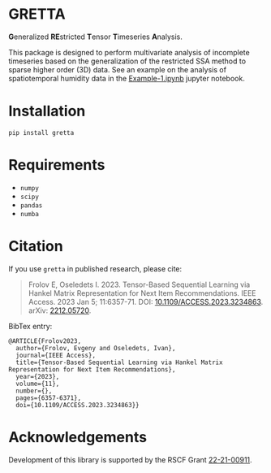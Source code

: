 # GRETTA
**G**eneralized **RE**stricted **T**ensor **T**imeseries **A**nalysis.

This package is designed to perform multivariate analysis of incomplete timeseries based on the generalization of the restricted SSA method to sparse higher order (3D) data.
See an example on the analysis of spatiotemporal humidity data in the [Example-1.ipynb](Example-1.ipynb) jupyter notebook.

# Installation
`pip install gretta`

# Requirements
- `numpy`
- `scipy`
- `pandas`
- `numba`

# Citation
If you use `gretta` in published research, please cite:
> Frolov E, Oseledets I. 2023. Tensor-Based Sequential Learning via Hankel Matrix Representation for Next Item Recommendations. IEEE Access. 2023 Jan 5; 11:6357-71. DOI: [10.1109/ACCESS.2023.3234863](https://doi.org/10.1109/ACCESS.2023.3234863). arXiv: [2212.05720](https://arxiv.org/abs/2212.05720).

BibTex entry:
```
@ARTICLE{Frolov2023,
  author={Frolov, Evgeny and Oseledets, Ivan},
  journal={IEEE Access}, 
  title={Tensor-Based Sequential Learning via Hankel Matrix Representation for Next Item Recommendations}, 
  year={2023},
  volume={11},
  number={},
  pages={6357-6371},
  doi={10.1109/ACCESS.2023.3234863}}
```

# Acknowledgements
Development of this library is supported by the RSCF Grant [22-21-00911](https://rscf.ru/en/project/22-21-00911/).
